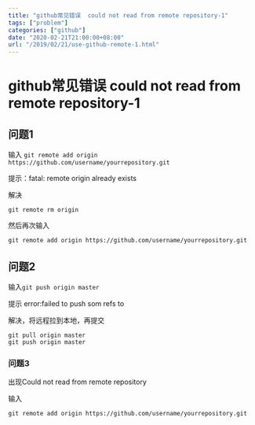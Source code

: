 ```yaml
---
title: "github常见错误  could not read from remote repository-1"
tags: ["problem"]
categories: ["github"]
date: "2020-02-21T21:00:00+08:00"
url: "/2019/02/21/use-github-remote-1.html"
---
```


# github常见错误  could not read from remote repository-1

## 问题1

输入 `git remote add origin https://github.com/username/yourrepository.git`

提示：fatal: remote origin already exists

解决

```
git remote rm origin
```

然后再次输入

```
git remote add origin https://github.com/username/yourrepository.git
```

## 问题2

输入`git push origin master`

提示 error:failed to push som refs to

解决，将远程拉到本地，再提交

```
git pull origin master
git push origin master
```

### 问题3

出现Could not read from remote repository

输入

```
git remote add origin https://github.com/username/yourrepository.git
```



